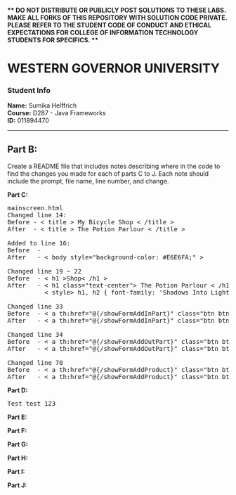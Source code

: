 <strong>** DO NOT DISTRIBUTE OR PUBLICLY POST SOLUTIONS TO THESE LABS. MAKE ALL FORKS OF THIS REPOSITORY WITH SOLUTION CODE PRIVATE. PLEASE REFER TO THE STUDENT CODE OF CONDUCT AND ETHICAL EXPECTATIONS FOR COLLEGE OF INFORMATION TECHNOLOGY STUDENTS FOR SPECIFICS. ** </strong>

# WESTERN GOVERNOR UNIVERSITY 
### Student Info
<b>Name:</b> Sumika Helffrich
</br>
<b>Course:</b> D287 - Java Frameworks
<br><b>ID:</b> 011894470
<hr>

## Part B: 
Create a README file that includes notes describing where in the code to find the changes you made for each of parts C to J. Each note should include the prompt, file name, line number, and change.

<b>Part C:</b>
<pre>
mainscreen.html
Changed line 14: 
Before - < title > My Bicycle Shop < /title >
After  - < title > The Potion Parlour < /title >

Added to line 16:
Before  - 
After   - < body style="background-color: #E6E6FA;" >

Changed line 19 ~ 22
Before  - < h1 >Shop< /h1 >
After   - < h1 class="text-center"> The Potion Parlour < /h1>
          < style> h1, h2 { font-family: 'Shadows Into Light', cursive; } < /style>

Changed line 33
Before  - < a th:href="@{/showFormAddInPart}" class="btn btn-primary btn-sm mb-3">Add Inhouse Part < /a>
After   - < a th:href="@{/showFormAddInPart}" class="btn btn-secondary btn-sm mb-3">Add Inhouse Part< /a>

Changed line 34
Before  - < a th:href="@{/showFormAddOutPart}" class="btn btn-primary btn-sm mb-3">Add Outsourced Part< /a>
After   - < a th:href="@{/showFormAddOutPart}" class="btn btn-secondary btn-sm mb-3">Add Outsourced Part< /a>

Changed line 70
Before  - < a th:href="@{/showFormAddProduct}" class="btn btn-primary btn-sm mb-3">Add Product< /a>
After   - < a th:href="@{/showFormAddProduct}" class="btn btn-secondary btn-sm mb-3">Add Product< /a>
</pre>


<b>Part D:</b> 
<pre>
Test test 123
</pre>

<b>Part E:</b>


<b>Part F:</b>


<b>Part G:</b>


<b>Part H:</b>


<b>Part I:</b>


<b>Part J:</b>
